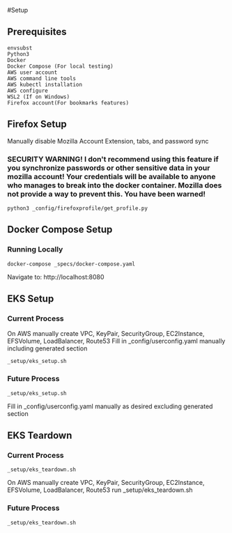 #Setup

## Prerequisites

```
envsubst
Python3
Docker
Docker Compose (For local testing)
AWS user account
AWS command line tools
AWS kubectl installation
AWS configure
WSL2 (If on Windows)
Firefox account(For bookmarks features)
```

## Firefox Setup

Manually disable Mozilla Account Extension, tabs, and password sync

### SECURITY WARNING! I don't recommend using this feature if you synchronize passwords or other sensitive data in your mozilla account! Your credentials will be available to anyone who manages to break into the docker container. Mozilla does not provide a way to prevent this. You have been warned!

```
python3 _config/firefoxprofile/get_profile.py
```

## Docker Compose Setup

### Running Locally

```
docker-compose _specs/docker-compose.yaml
```

Navigate to: http://localhost:8080

## EKS Setup

### Current Process

On AWS manually create VPC, KeyPair, SecurityGroup, EC2Instance, EFSVolume, LoadBalancer, Route53
Fill in _config/userconfig.yaml manually including generated section
```
_setup/eks_setup.sh
```

### Future Process

```
_setup/eks_setup.sh
```
Fill in _config/userconfig.yaml manually as desired excluding generated section

## EKS Teardown

### Current Process

```
_setup/eks_teardown.sh
```

On AWS manually create VPC, KeyPair, SecurityGroup, EC2Instance, EFSVolume, LoadBalancer, Route53
run _setup/eks_teardown.sh

### Future Process

```
_setup/eks_teardown.sh
```



